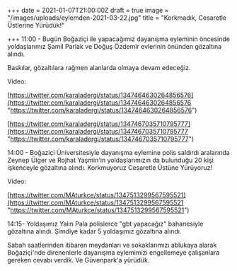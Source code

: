 +++
date = 2021-01-07T21:00:00Z
draft = true
image = "/images/uploads/eylemden-2021-03-22.jpg"
title = "Korkmadık, Cesaretle Üstlerine Yürüdük!"

+++
11:00 - Bugün Boğaziçi ile yapacağımız dayanışma eyleminin öncesinde yoldaşlarımız Şamil Parlak ve Doğuş Özdemir evlerinin önünden gözaltına alındı.

Baskılar, gözaltılara rağmen alanlarda olmaya devam edeceğiz.

Video:

[https://twitter.com/karaladergi/status/1347464630264856576](https://twitter.com/karaladergi/status/1347464630264856576 "https://twitter.com/karaladergi/status/1347464630264856576")

[https://twitter.com/karaladergi/status/1347467035710795777](https://twitter.com/karaladergi/status/1347467035710795777 "https://twitter.com/karaladergi/status/1347467035710795777")

14:00 - Boğaziçi Üniversitesiyle dayanışma eylemine polis saldırdı aralarında Zeynep Ülger ve Rojhat Yaşmin'in yoldaşlarımızın da bulunduğu 20 kişi işkenceyle gözaltına alındı. Korkmuyoruz Cesaretle Üstüne Yürüyoruz!

Video:

[https://twitter.com/MAturkce/status/1347513299567595521](https://twitter.com/MAturkce/status/1347513299567595521 "https://twitter.com/MAturkce/status/1347513299567595521")

14:15- Yoldaşımız Yalın Pala polislerce "gbt yapacağız" bahanesiyle gözaltına alındı. Şimdiye kadar 5 yoldaşımız gözaltına alındı.

Sabah saatlerinden itibaren meydanları ve sokaklarımızı ablukaya alarak Boğaziçi'nde direnenlerle dayanışma eylemimizi engellemeye çalışanlara gereken cevabı verdik. Ve Güvenpark'a yürüdük.